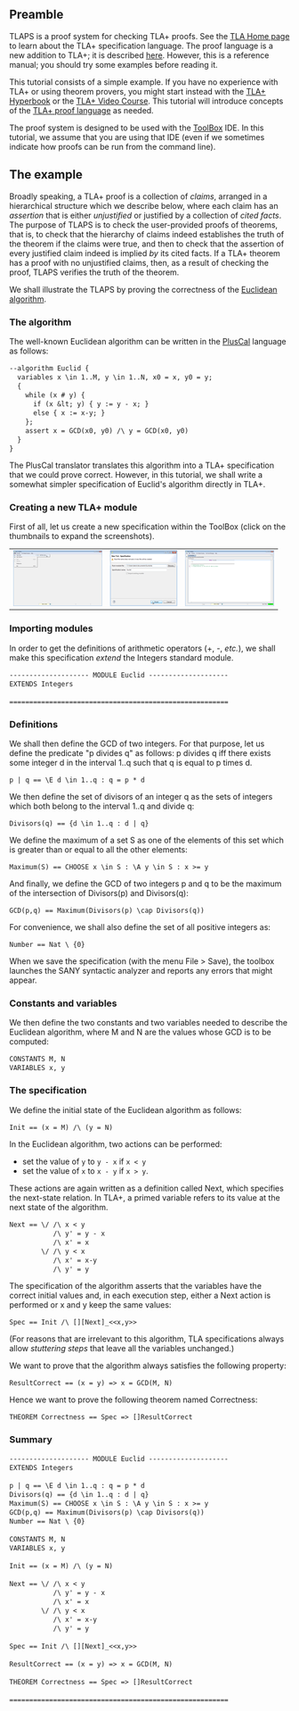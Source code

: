 ## Preamble
<div class="hr"></div>

TLAPS is a proof system for checking TLA+ proofs. See the [TLA Home
page](https://research.microsoft.com/en-us/um/people/lamport/tla/tla.html)
to learn about the TLA+ specification language. The proof language is a
new addition to TLA+; it is described
[here](https://research.microsoft.com/en-us/um/people/lamport/tla/tla2.html).
However, this is a reference manual; you should try some examples before
reading it.

This tutorial consists of a simple example. If you have no experience
with TLA+ or using theorem provers, you might start instead with the
[TLA+
Hyperbook](https://research.microsoft.com/en-us/um/people/lamport/tla/hyperbook.html)
or the [TLA+ Video
Course](https://lamport.azurewebsites.net/video/videos.html). This
tutorial will introduce concepts of the [TLA+ proof
language](https://research.microsoft.com/en-us/um/people/lamport/tla/tla2.html)
as needed.

The proof system is designed to be used with the
[ToolBox](https://research.microsoft.com/en-us/um/people/lamport/tla/toolbox.html)
IDE. In this tutorial, we assume that you are using that IDE (even if we
sometimes indicate how proofs can be run from the command line).


## The example
<div class="hr"></div>

Broadly speaking, a TLA+ proof is a collection of *claims*, arranged in
a hierarchical structure which we describe below, where each claim has
an *assertion* that is either *unjustified* or justified by a collection
of *cited facts*. The purpose of TLAPS is to check the user-provided
proofs of theorems, that is, to check that the hierarchy of claims
indeed establishes the truth of the theorem if the claims were true, and
then to check that the assertion of every justified claim indeed is
implied *by* its cited facts. If a TLA+ theorem has a proof with no
unjustified claims, then, as a result of checking the proof, TLAPS
verifies the truth of the theorem.

We shall illustrate the TLAPS by proving the correctness of the
[Euclidean algorithm](https://en.wikipedia.org/wiki/Euclidean_algorithm).


### The algorithm
<div class="hr"></div>

The well-known Euclidean algorithm can be written in the
[PlusCal](https://lamport.azurewebsites.net/tla/p-manual.pdf) language
as follows:

```tla
--algorithm Euclid {
  variables x \in 1..M, y \in 1..N, x0 = x, y0 = y;
  {
    while (x # y) {
      if (x &lt; y) { y := y - x; }
      else { x := x-y; }
    };
    assert x = GCD(x0, y0) /\ y = GCD(x0, y0)
  }
}
```

The PlusCal translator translates this algorithm into a TLA+
specification that we could prove correct. However, in this tutorial, we
shall write a somewhat simpler specification of Euclid's algorithm
directly in TLA+.


### Creating a new TLA+ module
<div class="hr"></div>

First of all, let us create a new specification within the ToolBox
(click on the thumbnails to expand the screenshots).

<div class="bg">

|    |    |     |
|----|----|-----|
| [![screenshot](screenshots/addnewspecs.png)](screenshots/addnewspec.png) | [![screenshot](screenshots/names.png)](screenshots/name.png) | [![screenshot](screenshots/results.png)](screenshots/result.png) |

</div>


### Importing modules
<div class="hr"></div>

In order to get the definitions of arithmetic operators (+, -, *etc.*),
we shall make this specification *extend* the Integers standard module.

```tla
-------------------- MODULE Euclid --------------------
EXTENDS Integers

=======================================================
```


### Definitions
<div class="hr"></div>

We shall then define the GCD of two integers. For that purpose, let us
define the predicate "p divides q" as follows:
p divides q iff there exists some integer d in the interval 1..q such
that q is equal to p times d.

```tla
p | q == \E d \in 1..q : q = p * d
```

We then define the set of divisors of an integer q as the sets of
integers which both belong to the interval 1..q and divide q:

```tla
Divisors(q) == {d \in 1..q : d | q}
```

We define the maximum of a set S as one of the elements of this set
which is greater than or equal to all the other elements:

```tla
Maximum(S) == CHOOSE x \in S : \A y \in S : x >= y
```

And finally, we define the GCD of two integers p and q to be the maximum
of the intersection of Divisors(p) and Divisors(q):

```tla
GCD(p,q) == Maximum(Divisors(p) \cap Divisors(q))
```

For convenience, we shall also define the set of all positive integers
as:

```tla
Number == Nat \ {0}
```

When we save the specification (with the menu File > Save), the
toolbox launches the SANY syntactic analyzer and reports any errors that
might appear.


### Constants and variables
<div class="hr"></div>

We then define the two constants and two variables needed to describe
the Euclidean algorithm, where M and N are the values whose GCD is to be
computed:

```tla
CONSTANTS M, N
VARIABLES x, y
```


### The specification
<div class="hr"></div>

We define the initial state of the Euclidean algorithm as follows:

```tla
Init == (x = M) /\ (y = N)
```

In the Euclidean algorithm, two actions can be performed:

- set the value of `y` to `y - x` if `x < y`
- set the value of `x` to `x - y` if `x > y`.

These actions are again written as a definition called Next, which
specifies the next-state relation. In TLA+, a primed variable refers to
its value at the next state of the algorithm.

```tla
Next == \/ /\ x < y
           /\ y' = y - x
           /\ x' = x
        \/ /\ y < x
           /\ x' = x-y
           /\ y' = y
```

The specification of the algorithm asserts that the variables have the
correct initial values and, in each execution step, either a Next action
is performed or x and y keep the same values:

```tla
Spec == Init /\ [][Next]_<<x,y>>
```

(For reasons that are irrelevant to this algorithm, TLA specifications
always allow *stuttering steps* that leave all the variables unchanged.)

We want to prove that the algorithm always satisfies the following
property:

```tla
ResultCorrect == (x = y) => x = GCD(M, N)
```

Hence we want to prove the following theorem named Correctness:

```tla
THEOREM Correctness == Spec => []ResultCorrect
```


### Summary
<div class="hr"></div>

```tla
-------------------- MODULE Euclid --------------------
EXTENDS Integers

p | q == \E d \in 1..q : q = p * d
Divisors(q) == {d \in 1..q : d | q}
Maximum(S) == CHOOSE x \in S : \A y \in S : x >= y
GCD(p,q) == Maximum(Divisors(p) \cap Divisors(q))
Number == Nat \ {0}

CONSTANTS M, N
VARIABLES x, y

Init == (x = M) /\ (y = N)

Next == \/ /\ x < y
           /\ y' = y - x
           /\ x' = x
        \/ /\ y < x
           /\ x' = x-y
           /\ y' = y

Spec == Init /\ [][Next]_<<x,y>>

ResultCorrect == (x = y) => x = GCD(M, N)

THEOREM Correctness == Spec => []ResultCorrect

=======================================================
```
